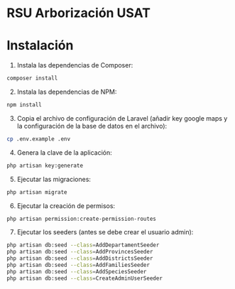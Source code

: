 # RSU Arborización USAT

# Instalación
1. Instala las dependencias de Composer:

```bash
composer install
```

2. Instala las dependencias de NPM:

```bash
npm install
```

3. Copia el archivo de configuración de Laravel (añadir key google maps y la configuración de la base de datos en el archivo):

```bash
cp .env.example .env
```

4. Genera la clave de la aplicación:

```bash
php artisan key:generate
```

5. Ejecutar las migraciones:

```bash
php artisan migrate
```

6. Ejecutar la creación de permisos:

```bash
php artisan permission:create-permission-routes
```

7. Ejecutar los seeders (antes se debe crear el usuario admin):

```bash
php artisan db:seed --class=AddDepartamentSeeder
php artisan db:seed --class=AddProvincesSeeder
php artisan db:seed --class=AddDistrictsSeeder
php artisan db:seed --class=AddFamiliesSeeder
php artisan db:seed --class=AddSpeciesSeeder
php artisan db:seed --class=CreateAdminUserSeeder
```